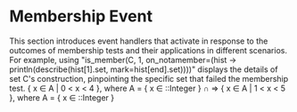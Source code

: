 # Membership Event
This section introduces event handlers that activate in response to the outcomes of membership tests and their applications in different scenarios. For example, using "is_member(C, 1, on_notamember=(hist -> println(describe(hist[1].set, mark=hist[end].set))))" displays the details of set C's construction, pinpointing the specific set that failed the membership test. { x ∈ A | 0 < x < 4 }, where A = { x ∈ ::Integer } ∩ => { x ∈ A | 1 < x < 5 }, where A = { x ∈ ::Integer }
